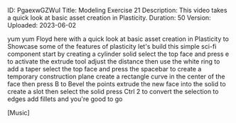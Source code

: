 ID: PgaexwGZWuI
Title: Modeling Exercise 21
Description: This video takes a quick look at basic asset creation in Plasticity.
Duration: 50
Version: 
Uploaded: 2023-06-02

yum yum Floyd here with a quick look at
basic asset creation in Plasticity to
Showcase some of the features of
plasticity let's build this simple
sci-fi component start by creating a
cylinder solid select the top face and
press e to activate the extrude tool
adjust the distance then use the white
ring to add a taper
select the top face and press the
spacebar to create a temporary
construction plane create a rectangle
curve in the center of the face then
press B to Bevel the points extrude the
new face into the solid to create a slot
then select the solid press Ctrl 2 to
convert the selection to edges add
fillets and you're good to go

[Music]
